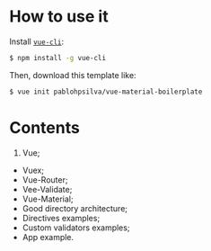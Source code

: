 # How to use it

Install [`vue-cli`](https://github.com/vuejs/vue-cli):
```bash
$ npm install -g vue-cli
```

Then, download this template like:
```bash
$ vue init pablohpsilva/vue-material-boilerplate
```
# Contents

1. Vue;
* Vuex;
* Vue-Router;
* Vee-Validate;
* Vue-Material;
* Good directory architecture;
* Directives examples;
* Custom validators examples;
* App example.
